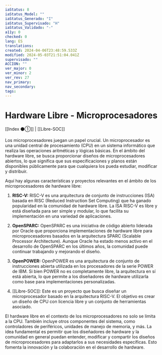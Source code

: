 ```yaml
---
iaStatus: 8
iaStatus_Model: ""
iaStatus_Generado: "I"
iaStatus_Supervisado: "H"
iaStatus_Validado: "-"
a11y: 0
checked: 0
lang: ES
translations: 
created: 2024-04-06T23:48:59.533Z
modified: 2024-05-03T21:51:04.041Z
supervisado: ""
ACCION: ""
ver_major: 0
ver_minor: 2
ver_rev: 27
nav_primary: 
nav_secondary: 
tags:
---
```

# Hardware Libre - Microprocesadores

[[Index ⚫①]] | [[Libre-SOC]]

Los microprocesadores juegan un papel crucial. Un microprocesador es una unidad central de procesamiento (CPU) en un sistema informático que realiza las operaciones aritméticas y lógicas básicas. En el ámbito del hardware libre, se busca proporcionar diseños de microprocesadores abiertos, lo que significa que sus especificaciones y planos están disponibles públicamente para que cualquiera los pueda estudiar, modificar y distribuir.

Aquí hay algunas características y proyectos relevantes en el ámbito de los microprocesadores de hardware libre:

1. **RISC-V:** RISC-V es una arquitectura de conjunto de instrucciones (ISA) basada en RISC (Reduced Instruction Set Computing) que ha ganado popularidad en la comunidad de hardware libre. La ISA RISC-V es libre y está diseñada para ser simple y modular, lo que facilita su implementación en una variedad de aplicaciones.
    
2. **OpenSPARC:** OpenSPARC es una iniciativa de código abierto liderada por Oracle que proporciona implementaciones de hardware libre para microprocesadores basados en la arquitectura SPARC (Scalable Processor Architecture). Aunque Oracle ha estado menos activo en el desarrollo de OpenSPARC en los últimos años, la comunidad puede continuar trabajando y mejorando el diseño.
    
3. **OpenPOWER:** OpenPOWER es una arquitectura de conjunto de instrucciones abierta utilizada en los procesadores de la serie POWER de IBM. Si bien POWER no es completamente libre, la arquitectura en sí está abierta, lo que permite a los diseñadores de hardware utilizarla como base para implementaciones personalizadas.
    
4. [[Libre-SOC]]: Este es un proyecto que busca diseñar un microprocesador basado en la arquitectura RISC-V. El objetivo es crear un diseño de CPU con licencia libre y un conjunto de herramientas asociado.
    

El hardware libre en el contexto de los microprocesadores no solo se limita a la CPU. También incluye otros componentes del sistema, como controladores de periféricos, unidades de manejo de memoria, y más. La idea fundamental es permitir que los diseñadores de hardware y la comunidad en general puedan entender, modificar y compartir los diseños de microprocesadores para adaptarlos a sus necesidades específicas. Esto fomenta la innovación y la colaboración en el desarrollo de hardware.